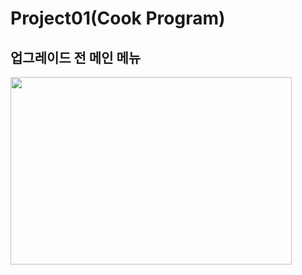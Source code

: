 Project01(Cook Program)
=======================

## 업그레이드 전 메인 메뉴
<img src="C:\Users\User\OneDrive\바탕 화면\원본메뉴.png" width="450px" height="300px">
